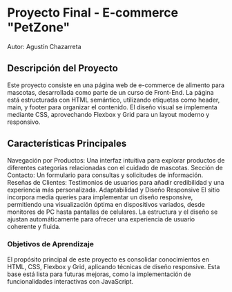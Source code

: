# Proyecto Final - E-commerce "PetZone"
Autor: Agustín Chazarreta

## Descripción del Proyecto
Este proyecto consiste en una página web de e-commerce de alimento para mascotas, desarrollada como parte de un curso de Front-End. La página está estructurada con HTML semántico, utilizando etiquetas como header, main, y footer para organizar el contenido. El diseño visual se implementa mediante CSS, aprovechando Flexbox y Grid para un layout moderno y responsivo.

## Características Principales
Navegación por Productos: Una interfaz intuitiva para explorar productos de diferentes categorías relacionadas con el cuidado de mascotas.
Sección de Contacto: Un formulario para consultas y solicitudes de información.
Reseñas de Clientes: Testimonios de usuarios para añadir credibilidad y una experiencia más personalizada.
Adaptabilidad y Diseño Responsive
El sitio incorpora media queries para implementar un diseño responsive, permitiendo una visualización óptima en dispositivos variados, desde monitores de PC hasta pantallas de celulares. La estructura y el diseño se ajustan automáticamente para ofrecer una experiencia de usuario coherente y fluida.

### Objetivos de Aprendizaje
El propósito principal de este proyecto es consolidar conocimientos en HTML, CSS, Flexbox y Grid, aplicando técnicas de diseño responsive. Esta base está lista para futuras mejoras, como la implementación de funcionalidades interactivas con JavaScript.
